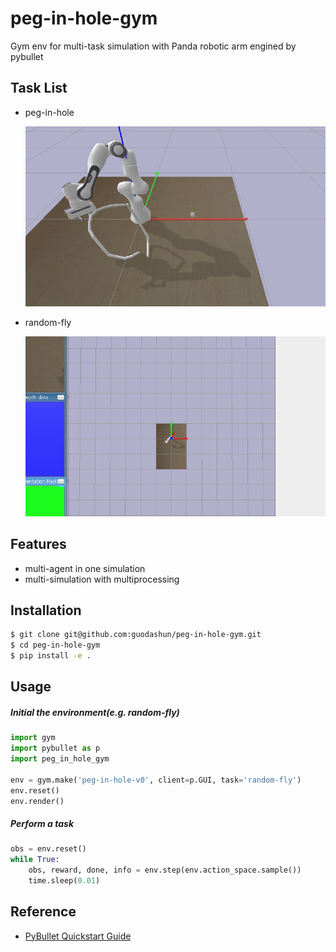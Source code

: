 # peg-in-hole-gym

Gym env for multi-task simulation with Panda robotic arm engined by pybullet

## Task List

- peg-in-hole

  ![peg-in-hole](./img/peg-in-hole.gif)

- random-fly

  ![random-fly](./img/random-fly.gif)

## Features

- multi-agent in one simulation
- multi-simulation with multiprocessing

## Installation

```bash
$ git clone git@github.com:guodashun/peg-in-hole-gym.git
$ cd peg-in-hole-gym
$ pip install -e .
```

## Usage

##### Initial the environment(e.g. random-fly)

```python
import gym
import pybullet as p
import peg_in_hole_gym

env = gym.make('peg-in-hole-v0', client=p.GUI, task='random-fly')
env.reset()
env.render()
```

##### Perform a task

```python
obs = env.reset()
while True:
    obs, reward, done, info = env.step(env.action_space.sample())
	time.sleep(0.01)
```

## Reference

- [PyBullet Quickstart Guide](https://docs.google.com/document/d/10sXEhzFRSnvFcl3XxNGhnD4N2SedqwdAvK3dsihxVUA/edit?usp=sharing)

